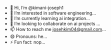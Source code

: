- 👋 Hi, I’m @kimani-joseph1
- 👀 I’m interested in software engineering...
- 🌱 I’m currently learning ai integration...
- 💞️ I’m looking to collaborate on ai projects ...
- 📫 How to reach me josehkim04@gmail.com...
- 😄 Pronouns: he...
- ⚡ Fun fact: nop...

<!---
kimani-joseph1/kimani-joseph1 is a ✨ special ✨ repository because its `README.md` (this file) appears on your GitHub profile.
You can click the Preview link to take a look at your changes.
--->
